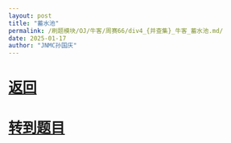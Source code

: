 ```yaml
---
layout: post
title: "蓄水池"
permalink: /刷题模块/OJ/牛客/周赛66/div4_{并查集}_牛客_蓄水池.md/
date: 2025-01-17
author: "JNMC孙国庆"
---
```


# [返回](https://aliceauto.github.io/%E5%88%B7%E9%A2%98%E6%A8%A1%E5%9D%97/OJ/)
# [转到题目](https://ac.nowcoder.com/acm/contest/93847/E)